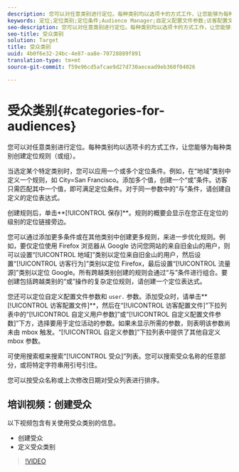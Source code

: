 ```yaml
---
description: 您可以对任意类别进行定位。每种类别均以选项卡的方式工作，让您能够为每种类别创建定位规则（或组）。
keywords: 定位;定位类别;定位条件;Audience Manager;自定义配置文件参数;访客配置文件;自定义用户参数;定位规则
seo-description: 您可以对任意类别进行定位。每种类别均以选项卡的方式工作，让您能够为每种类别创建定位规则（或组）。
seo-title: 受众类别
solution: Target
title: 受众类别
uuid: 4b0f6e32-24bc-4e87-aa8e-70728889f891
translation-type: tm+mt
source-git-commit: f59e96cd5afcae9d27d730aecead9eb360f04026

---
```



# 受众类别{#categories-for-audiences}

您可以对任意类别进行定位。每种类别均以选项卡的方式工作，让您能够为每种类别创建定位规则（或组）。

当选定某个特定类别时，您可以应用一个或多个定位条件。例如，在“地域”类别中定义一个规则，如 City=San Francisco。添加多个值，创建一个“或”条件。访客只需匹配其中一个值，即可满足定位条件。对于同一参数中的“与”条件，请创建自定义的定位表达式。

创建规则后，单击**[!UICONTROL 保存]**。规则的概要会显示在您正在定位的级别的定位链接旁边。

您可以通过添加更多条件或在其他类别中创建更多规则，来进一步优化规则。例如，要仅定位使用 Firefox 浏览器从 Google 访问您网站的来自旧金山的用户，则可以设置“[!UICONTROL 地域]”类别以定位来自旧金山的用户，然后设置“[!UICONTROL 访客行为]”类别以定位 Firefox，最后设置“[!UICONTROL 流量源]”类别以定位 Google。所有跨越类别创建的规则会通过“与”条件进行组合。要创建包括跨越类别的“或”操作的复杂定位规则，请创建一个定位表达式。

您还可以定位自定义配置文件参数和 `user.` 参数。添加受众时，请单击**[!UICONTROL 访客配置文件]**，然后在“[!UICONTROL 访客配置文件]”下拉列表中的“[!UICONTROL 自定义用户参数]”或“[!UICONTROL 自定义配置文件参数]”下方，选择要用于定位活动的参数。如果未显示所需的参数，则表明该参数尚未由 mbox 触发。“[!UICONTROL 自定义参数]”下拉列表中提供了其他自定义 mbox 参数。

可使用搜索框来搜索“[!UICONTROL 受众]”列表。您可以搜索受众名称的任意部分，或将特定字符串用引号引住。

您可以按受众名称或上次修改日期对受众列表进行排序。

## 培训视频：创建受众

以下视频包含有关使用受众类别的信息。

* 创建受众
* 定义受众类别

>[!VIDEO](https://video.tv.adobe.com/v/17392)

